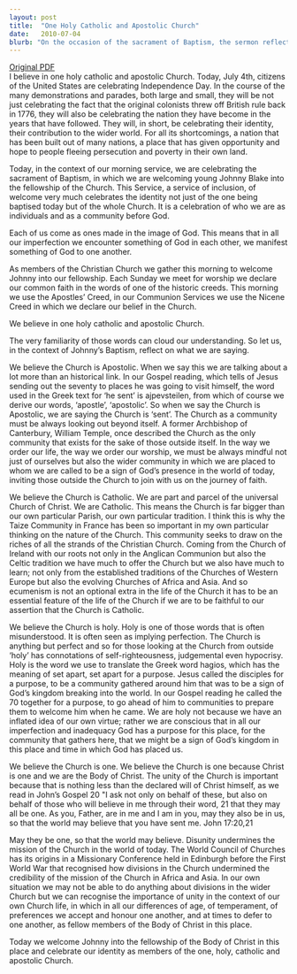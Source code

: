 ```yaml
---
layout: post
title:  "One Holy Catholic and Apostolic Church"
date:   2010-07-04
blurb: "On the occasion of the sacrament of Baptism, the sermon reflects on the identity of the Church and its members. It emphasizes the Church as Apostolic, Catholic, Holy, and One. The Church is 'sent' to look beyond itself, it is part of the universal Church of Christ, it is set apart for a purpose, and it is one because Christ is one."
---
```

[Original PDF](/assets/pdf/proper92010.pdf)    
I believe in one holy catholic and apostolic Church. Today, July 4th, citizens of the United States are celebrating Independence Day. In the course of the many demonstrations and parades, both large and small, they will be not just celebrating the fact that the original colonists threw off British rule back in 1776, they will also be celebrating the nation they have become in the years that have followed. They will, in short, be celebrating their identity, their contribution to the wider world. For all its shortcomings, a nation that has been built out of many nations, a place that has given opportunity and hope to people fleeing persecution and poverty in their own land.

Today, in the context of our morning service, we are celebrating the sacrament of Baptism, in which we are welcoming young Johnny Blake into the fellowship of the Church. This Service, a service of inclusion, of welcome very much celebrates the identity not just of the one being baptised today but of the whole Church. It is a celebration of who we are as individuals and as a community before God.

Each of us come as ones made in the image of God. This means that in all our imperfection we encounter something of God in each other, we manifest something of God to one another.

As members of the Christian Church we gather this morning to welcome Johnny into our fellowship. Each Sunday we meet for worship we declare our common faith in the words of one of the historic creeds. This morning we use the Apostles’ Creed, in our Communion Services we use the Nicene Creed in which we declare our belief in the Church.

We believe in one holy catholic and apostolic Church.

The very familiarity of those words can cloud our understanding. So let us, in the context of Johnny’s Baptism, reflect on what we are saying.

We believe the Church is Apostolic. When we say this we are talking about a lot more than an historical link. In our Gospel reading, which tells of Jesus sending out the seventy to places he was going to visit himself, the word used in the Greek text for ‘he sent’ is ajpevsteilen, from which of course we derive our words, ‘apostle’, ‘apostolic’. So when we say the Church is Apostolic, we are saying the Church is ‘sent’. The Church as a community must be always looking out beyond itself. A former Archbishop of Canterbury, William Temple, once described the Church as the only community that exists for the sake of those outside itself. In the way we order our life, the way we order our worship, we must be always mindful not just of ourselves but also the wider community in which we are placed to whom we are called to be a sign of God’s presence in the world of today, inviting those outside the Church to join with us on the journey of faith.

We believe the Church is Catholic. We are part and parcel of the universal Church of Christ. We are Catholic. This means the Church is far bigger than our own particular Parish, our own particular tradition. I think this is why the Taize Community in France has been so important in my own particular thinking on the nature of the Church. This community seeks to draw on the riches of all the strands of the Christian Church. Coming from the Church of Ireland with our roots not only in the Anglican Communion but also the Celtic tradition we have much to offer the Church but we also have much to learn; not only from the established traditions of the Churches of Western Europe but also the evolving Churches of Africa and Asia. And so ecumenism is not an optional extra in the life of the Church it has to be an essential feature of the life of the Church if we are to be faithful to our assertion that the Church is Catholic.

We believe the Church is holy. Holy is one of those words that is often misunderstood. It is often seen as implying perfection. The Church is anything but perfect and so for those looking at the Church from outside ‘holy’ has connotations of self-righteousness, judgemental even hypocrisy. Holy is the word we use to translate the Greek word hagios, which has the meaning of set apart, set apart for a purpose. Jesus called the disciples for a purpose, to be a community gathered around him that was to be a sign of God’s kingdom breaking into the world. In our Gospel reading he called the 70 together for a purpose, to go ahead of him to communities to prepare them to welcome him when he came. We are holy not because we have an inflated idea of our own virtue; rather we are conscious that in all our imperfection and inadequacy God has a purpose for this place, for the community that gathers here, that we might be a sign of God’s kingdom in this place and time in which God has placed us.

We believe the Church is one. We believe the Church is one because Christ is one and we are the Body of Christ. The unity of the Church is important because that is nothing less than the declared will of Christ himself, as we read in John’s Gospel 20 "I ask not only on behalf of these, but also on behalf of those who will believe in me through their word, 21 that they may all be one. As you, Father, are in me and I am in you, may they also be in us, so that the world may believe that you have sent me. John 17:20,21

May they be one, so that the world may believe. Disunity undermines the mission of the Church in the world of today. The World Council of Churches has its origins in a Missionary Conference held in Edinburgh before the First World War that recognised how divisions in the Church undermined the credibility of the mission of the Church in Africa and Asia. In our own situation we may not be able to do anything about divisions in the wider Church but we can recognise the importance of unity in the context of our own Church life, in which in all our differences of age, of temperament, of preferences we accept and honour one another, and at times to defer to one another, as fellow members of the Body of Christ in this place.

Today we welcome Johnny into the fellowship of the Body of Christ in this place and celebrate our identity as members of the one, holy, catholic and apostolic Church.
